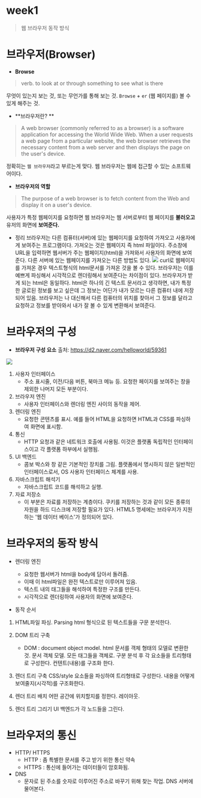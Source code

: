# week1 
> 웹 브라우저 동작 방식
# 브라우저(Browser)
- **Browse** 
> verb. to look at or through something to see what is there

무엇이 있는지 보는 것, 또는 무언가를 통해 보는 것. 
`Browse` + `er`
(웹 페이지를) 볼 수 있게 해주는 것.



- **브라우저란? ** 
> A web browser (commonly referred to as a browser) is a software application for accessing the World Wide Web. When a user requests a web page from a particular website, the web browser retrieves the necessary content from a web server and then displays the page on the user's device.

정확히는 `웹 브라우저`라고 부르는게 맞다. 웹 브라우저는 웹에 접근할 수 있는 소프트웨어이다. 

- **브라우저의 역할** 
> The purpose of a web browser is to fetch content from the Web and display it on a user's device.

사용자가 특정 웹페이지를 요청하면 웹 브라우저는 웹 서버로부터 웹 페이지를 **불러오고** 유저의 화면에 **보여준다.** 


- 정리
브라우저는 다른 컴퓨터(서버)에 있는 웹페이지를 요청하여 가져오고 사용자에게 보여주는 프로그램이다. 가져오는 것은 웹페이지 즉 html 파일이다. 주소창에 URL을 입력하면 웹서버가 주는 웹페이지(html)을 가져와서 사용자의 화면에 보여준다. 다른 서버에 있는 웹페이지를 가져오는 다른 방법도 있다. 
![](https://images.velog.io/images/su-ram/post/ff1c96f2-1e4c-4341-86a1-f557cb4507ce/curl.PNG)
curl로 웹페이지를 가져온 경우 텍스트형식의 html문서를 가져온 것을 볼 수 있다. 브라우저는 이를 예쁘게 파싱해서 시각적으로 렌더링해서 보여준다는 차이점이 있다. 브라우저가 받게 되는 html은 동일하다. 
html은 하나의 긴 텍스트 문서라고 생각하면, 내가 특정한 글로된 정보를 보고 싶은데 그 정보는 어딘가 내가 모르는 다른 컴퓨터 내에 저장되어 있음. 브라우저는 나 대신해서 다른 컴퓨터의 위치를 찾아서 그 정보를 달라고 요청하고 정보를 받아와서 내가 잘 볼 수 있게 변환해서 보여준다. 

# 브라우저의 구성
- **브라우저 구성 요소**
출처: https://d2.naver.com/helloworld/59361

![](https://images.velog.io/images/su-ram/post/8584bef6-0634-4ec7-b394-9f28110eea58/%EB%B8%8C%EB%9D%BC%EC%9A%B0%EC%A0%80%EA%B5%AC%EC%84%B1%EC%9A%94%EC%86%8C.png)

1. 사용자 인터페이스
	- 주소 표시줄, 이전/다음 버튼, 북마크 메뉴 등. 요청한 페이지를 보여주는 창을 제외한 나머지 모든 부분이다.
2. 브라우저 엔진 
	- 사용자 인터페이스와 렌더링 엔진 사이의 동작을 제어.
3. 렌더링 엔진 
	- 요청한 콘텐츠를 표시. 예를 들어 HTML을 요청하면 HTML과 CSS를 파싱하여 화면에 표시함.
4. 통신 
	- HTTP 요청과 같은 네트워크 호출에 사용됨. 이것은 플랫폼 독립적인 인터페이스이고 각 플랫폼 하부에서 실행됨.
5. UI 백엔드 
	- 콤보 박스와 창 같은 기본적인 장치를 그림. 플랫폼에서 명시하지 않은 일반적인 인터페이스로서, OS 사용자 인터페이스 체계를 사용.
6. 자바스크립트 해석기 
	- 자바스크립트 코드를 해석하고 실행.
7. 자료 저장소 
	- 이 부분은 자료를 저장하는 계층이다. 쿠키를 저장하는 것과 같이 모든 종류의 자원을 하드 디스크에 저장할 필요가 있다. HTML5 명세에는 브라우저가 지원하는 '웹 데이터 베이스'가 정의되어 있다.

# 브라우저의 동작 방식 
- 렌더링 엔진
	- 요청한 웹서버가 html을 body에 담아서 돌려줌.
	- 이때 이 html파일은 완전 텍스트로만 이루어져 있음. 
	- 텍스트 내의 태그들을 해석하여 특정한 구조를 만든다.
	- 시각적으로 렌더링하여 사용자의 화면에 보여준다. 

- 동작 순서
1. HTML파일 파싱. Parsing
	html 형식으로 된 텍스트들을 구문 분석한다. 
    
2. DOM 트리 구축 
	- DOM : document object model. html 문서를 객체 형태의 모델로 변환한 것. 문서 객체 모델. 모든 태그들을 객체로. 
    구분 분석 후 각 요소들을 트리형태로 구성한다. 
    컨텐트(내용)를 구조화 한다. 
    
3. 렌더 트리 구축
	CSS/style 요소들을 파싱하여 트리형태로 구성한다.
    내용을 어떻게 보여줄지(시각적)를 구조화한다. 
    
4. 렌더 트리 배치
	어떤 공간에 위치할지를 정한다. 레이아웃. 
    
5. 렌더 트리 그리기 
	UI 백엔드가 각 노드들을 그린다. 

# 브라우저의 통신 

- HTTP/ HTTPS
    - HTTP : 좀 특별한 문서를 주고 받기 위한 통신 약속
    - HTTPS : 통신에 들어가는 데이터들이 암호화됨.
- DNS
    - 문자로 된 주소를 숫자로 이루어진 주소로 바꾸기 위해 찾는 작업. DNS 서버에 물어본다. 

